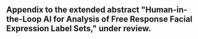 ## Appendix to the extended abstract "Human-in-the-Loop AI for Analysis of Free Response Facial Expression Label Sets," under review.
<object data="Butler_Oster_Togelius_abstract_IVA_2020_appendix.pdf" type="application/pdf" width="100%"> 
</object>
